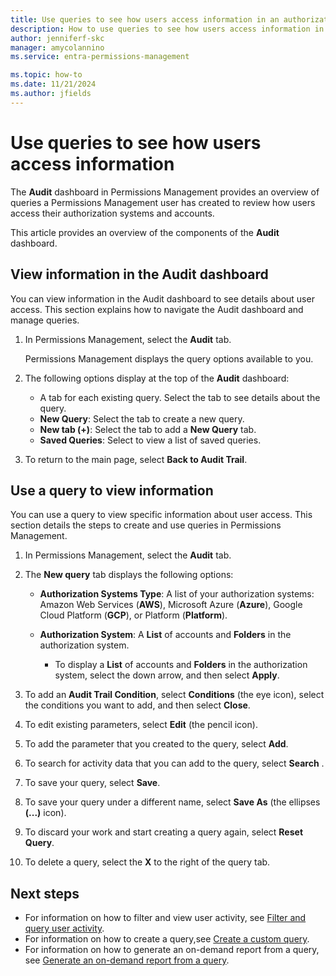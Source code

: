 ```yaml
---
title: Use queries to see how users access information in an authorization system in Permissions Management
description: How to use queries to see how users access information in an authorization system in Permissions Management.
author: jenniferf-skc
manager: amycolannino
ms.service: entra-permissions-management

ms.topic: how-to
ms.date: 11/21/2024
ms.author: jfields
---
```


# Use queries to see how users access information

The **Audit** dashboard in Permissions Management provides an overview of queries a Permissions Management user has created to review how users access their authorization systems and accounts.

This article provides an overview of the components of the **Audit** dashboard.

## View information in the Audit dashboard
You can view information in the Audit dashboard to see details about user access. This section explains how to navigate the Audit dashboard and manage queries.

1. In Permissions Management, select the **Audit** tab.

    Permissions Management displays the query options available to you.

1. The following options display at the top of the **Audit** dashboard:

    - A tab for each existing query. Select the tab to see details about the query.
    - **New Query**: Select the tab to create a new query.
    - **New tab (+)**: Select the tab to add a **New Query** tab.
    - **Saved Queries**: Select to view a list of saved queries.

1. To return to the main page, select **Back to Audit Trail**.


## Use a query to view information
You can use a query to view specific information about user access. This section details the steps to create and use queries in Permissions Management.

1. In Permissions Management, select the **Audit** tab.
1. The **New query** tab displays the following options:

    - **Authorization Systems Type**: A list of your authorization systems: Amazon Web Services (**AWS**), Microsoft Azure (**Azure**), Google Cloud Platform (**GCP**), or Platform (**Platform**).

    - **Authorization System**: A **List** of accounts and **Folders** in the authorization system.

        - To display a **List** of accounts and **Folders** in the authorization system, select the down arrow, and then select **Apply**.

1. To add an **Audit Trail Condition**, select **Conditions** (the eye icon), select the conditions you want to add, and then select **Close**.

1. To edit existing parameters, select **Edit** (the pencil icon).

1. To add the parameter that you created to the query, select **Add**.

1. To search for activity data that you can add to the query, select **Search** .

1. To save your query, select **Save**.

1. To save your query under a different name, select **Save As** (the ellipses **(...)** icon).

1. To discard your work and start creating a query again, select **Reset Query**.

1. To delete a query, select the **X** to the right of the query tab.



## Next steps

- For information on how to filter and view user activity, see [Filter and query user activity](product-audit-trail.md).
- For information on how to create a query,see [Create a custom query](how-to-create-custom-queries.md).
- For information on how to generate an on-demand report from a query, see [Generate an on-demand report from a query](how-to-audit-trail-results.md).
